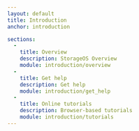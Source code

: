 ```yaml
---
layout: default
title: Introduction
anchor: introduction

sections:
  -
    title: Overview
    description: StorageOS Overview
    module: introduction/overview
  -
    title: Get help
    description: Get help
    module: introduction/get_help
  -
    title: Online tutorials
    description: Browser-based tutorials
    module: introduction/tutorials
---
```


